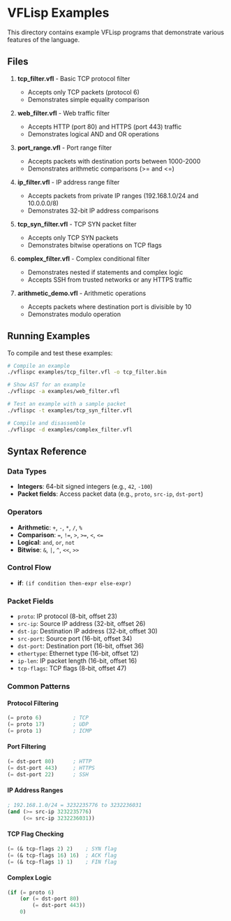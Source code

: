 # VFLisp Examples

This directory contains example VFLisp programs that demonstrate various features of the language.

## Files

1. **tcp_filter.vfl** - Basic TCP protocol filter
   - Accepts only TCP packets (protocol 6)
   - Demonstrates simple equality comparison

2. **web_filter.vfl** - Web traffic filter
   - Accepts HTTP (port 80) and HTTPS (port 443) traffic
   - Demonstrates logical AND and OR operations

3. **port_range.vfl** - Port range filter
   - Accepts packets with destination ports between 1000-2000
   - Demonstrates arithmetic comparisons (>= and <=)

4. **ip_filter.vfl** - IP address range filter
   - Accepts packets from private IP ranges (192.168.1.0/24 and 10.0.0.0/8)
   - Demonstrates 32-bit IP address comparisons

5. **tcp_syn_filter.vfl** - TCP SYN packet filter
   - Accepts only TCP SYN packets
   - Demonstrates bitwise operations on TCP flags

6. **complex_filter.vfl** - Complex conditional filter
   - Demonstrates nested if statements and complex logic
   - Accepts SSH from trusted networks or any HTTPS traffic

7. **arithmetic_demo.vfl** - Arithmetic operations
   - Accepts packets where destination port is divisible by 10
   - Demonstrates modulo operation

## Running Examples

To compile and test these examples:

```bash
# Compile an example
./vflispc examples/tcp_filter.vfl -o tcp_filter.bin

# Show AST for an example
./vflispc -a examples/web_filter.vfl

# Test an example with a sample packet
./vflispc -t examples/tcp_syn_filter.vfl

# Compile and disassemble
./vflispc -d examples/complex_filter.vfl
```

## Syntax Reference

### Data Types
- **Integers**: 64-bit signed integers (e.g., `42`, `-100`)
- **Packet fields**: Access packet data (e.g., `proto`, `src-ip`, `dst-port`)

### Operators
- **Arithmetic**: `+`, `-`, `*`, `/`, `%`
- **Comparison**: `=`, `!=`, `>`, `>=`, `<`, `<=`
- **Logical**: `and`, `or`, `not`
- **Bitwise**: `&`, `|`, `^`, `<<`, `>>`

### Control Flow
- **if**: `(if condition then-expr else-expr)`

### Packet Fields
- `proto`: IP protocol (8-bit, offset 23)
- `src-ip`: Source IP address (32-bit, offset 26)
- `dst-ip`: Destination IP address (32-bit, offset 30)
- `src-port`: Source port (16-bit, offset 34)
- `dst-port`: Destination port (16-bit, offset 36)
- `ethertype`: Ethernet type (16-bit, offset 12)
- `ip-len`: IP packet length (16-bit, offset 16)
- `tcp-flags`: TCP flags (8-bit, offset 47)

### Common Patterns

#### Protocol Filtering
```lisp
(= proto 6)          ; TCP
(= proto 17)         ; UDP
(= proto 1)          ; ICMP
```

#### Port Filtering
```lisp
(= dst-port 80)      ; HTTP
(= dst-port 443)     ; HTTPS
(= dst-port 22)      ; SSH
```

#### IP Address Ranges
```lisp
; 192.168.1.0/24 = 3232235776 to 3232236031
(and (>= src-ip 3232235776)
     (<= src-ip 3232236031))
```

#### TCP Flag Checking
```lisp
(= (& tcp-flags 2) 2)    ; SYN flag
(= (& tcp-flags 16) 16)  ; ACK flag
(= (& tcp-flags 1) 1)    ; FIN flag
```

#### Complex Logic
```lisp
(if (= proto 6)
    (or (= dst-port 80)
        (= dst-port 443))
    0)
```